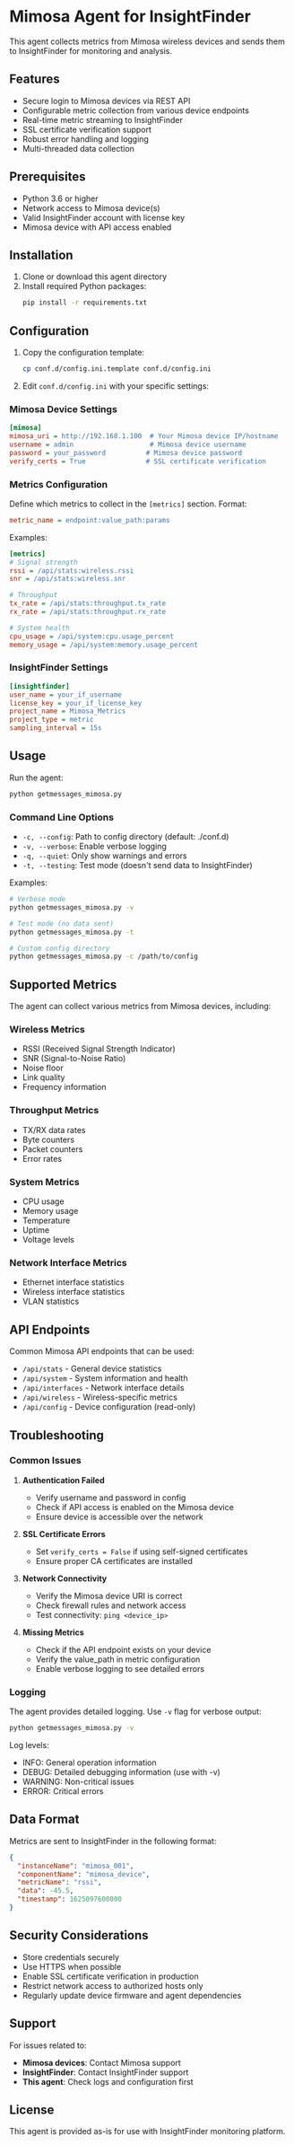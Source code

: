 # Mimosa Agent for InsightFinder

This agent collects metrics from Mimosa wireless devices and sends them to InsightFinder for monitoring and analysis.

## Features

- Secure login to Mimosa devices via REST API
- Configurable metric collection from various device endpoints
- Real-time metric streaming to InsightFinder
- SSL certificate verification support
- Robust error handling and logging
- Multi-threaded data collection

## Prerequisites

- Python 3.6 or higher
- Network access to Mimosa device(s)
- Valid InsightFinder account with license key
- Mimosa device with API access enabled

## Installation

1. Clone or download this agent directory
2. Install required Python packages:
   ```bash
   pip install -r requirements.txt
   ```

## Configuration

1. Copy the configuration template:
   ```bash
   cp conf.d/config.ini.template conf.d/config.ini
   ```

2. Edit `conf.d/config.ini` with your specific settings:

### Mimosa Device Settings
```ini
[mimosa]
mimosa_uri = http://192.168.1.100  # Your Mimosa device IP/hostname
username = admin                   # Mimosa device username
password = your_password          # Mimosa device password
verify_certs = True               # SSL certificate verification
```

### Metrics Configuration
Define which metrics to collect in the `[metrics]` section. Format:
```ini
metric_name = endpoint:value_path:params
```

Examples:
```ini
[metrics]
# Signal strength
rssi = /api/stats:wireless.rssi
snr = /api/stats:wireless.snr

# Throughput
tx_rate = /api/stats:throughput.tx_rate
rx_rate = /api/stats:throughput.rx_rate

# System health
cpu_usage = /api/system:cpu.usage_percent
memory_usage = /api/system:memory.usage_percent
```

### InsightFinder Settings
```ini
[insightfinder]
user_name = your_if_username
license_key = your_if_license_key
project_name = Mimosa_Metrics
project_type = metric
sampling_interval = 15s
```

## Usage

Run the agent:
```bash
python getmessages_mimosa.py
```

### Command Line Options

- `-c, --config`: Path to config directory (default: ./conf.d)
- `-v, --verbose`: Enable verbose logging
- `-q, --quiet`: Only show warnings and errors
- `-t, --testing`: Test mode (doesn't send data to InsightFinder)

Examples:
```bash
# Verbose mode
python getmessages_mimosa.py -v

# Test mode (no data sent)
python getmessages_mimosa.py -t

# Custom config directory
python getmessages_mimosa.py -c /path/to/config
```

## Supported Metrics

The agent can collect various metrics from Mimosa devices, including:

### Wireless Metrics
- RSSI (Received Signal Strength Indicator)
- SNR (Signal-to-Noise Ratio)
- Noise floor
- Link quality
- Frequency information

### Throughput Metrics
- TX/RX data rates
- Byte counters
- Packet counters
- Error rates

### System Metrics
- CPU usage
- Memory usage
- Temperature
- Uptime
- Voltage levels

### Network Interface Metrics
- Ethernet interface statistics
- Wireless interface statistics
- VLAN statistics

## API Endpoints

Common Mimosa API endpoints that can be used:

- `/api/stats` - General device statistics
- `/api/system` - System information and health
- `/api/interfaces` - Network interface details
- `/api/wireless` - Wireless-specific metrics
- `/api/config` - Device configuration (read-only)

## Troubleshooting

### Common Issues

1. **Authentication Failed**
   - Verify username and password in config
   - Check if API access is enabled on the Mimosa device
   - Ensure device is accessible over the network

2. **SSL Certificate Errors**
   - Set `verify_certs = False` if using self-signed certificates
   - Ensure proper CA certificates are installed

3. **Network Connectivity**
   - Verify the Mimosa device URI is correct
   - Check firewall rules and network access
   - Test connectivity: `ping <device_ip>`

4. **Missing Metrics**
   - Check if the API endpoint exists on your device
   - Verify the value_path in metric configuration
   - Enable verbose logging to see detailed errors

### Logging

The agent provides detailed logging. Use `-v` flag for verbose output:
```bash
python getmessages_mimosa.py -v
```

Log levels:
- INFO: General operation information
- DEBUG: Detailed debugging information (use with -v)
- WARNING: Non-critical issues
- ERROR: Critical errors

## Data Format

Metrics are sent to InsightFinder in the following format:
```json
{
  "instanceName": "mimosa_001",
  "componentName": "mimosa_device", 
  "metricName": "rssi",
  "data": -45.5,
  "timestamp": 1625097600000
}
```

## Security Considerations

- Store credentials securely
- Use HTTPS when possible
- Enable SSL certificate verification in production
- Restrict network access to authorized hosts only
- Regularly update device firmware and agent dependencies

## Support

For issues related to:
- **Mimosa devices**: Contact Mimosa support
- **InsightFinder**: Contact InsightFinder support  
- **This agent**: Check logs and configuration first

## License

This agent is provided as-is for use with InsightFinder monitoring platform.
